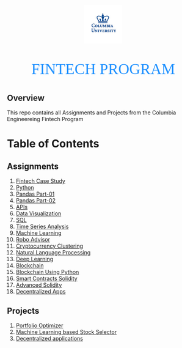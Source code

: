 <p align="center"><img width=20% src="images/columbia-university.gif"></p>

<p align="center" style="color:DodgerBlue; font-family:cambria; font-variant: normal; font-size:30pt">FINTECH PROGRAM
</p>

## **Overview**
This repo contains all Assignments and Projects from the Columbia Engineereing Fintech Program

# **Table of Contents**

## Assignments
1. [Fintech Case Study](https://github.com/manchester9/fintech/tree/master/01-fintech_case_study)
2. [Python](https://github.com/manchester9/fintech/tree/master/02-python) 
3. [Pandas Part-01](https://github.com/manchester9/fintech/tree/master/03-pandas_part_01)
4. [Pandas Part-02](https://github.com/manchester9/fintech/tree/master/03-pandas_part_01)
5. [APIs](https://github.com/manchester9/fintech/tree/master/05-apis)
6. [Data Visualization](https://github.com/manchester9/fintech/tree/master/06-data_visualization)
7. [SQL](https://github.com/manchester9/fintech/tree/master/07-sql)
8. [Time Series Analysis](https://github.com/manchester9/fintech/tree/master/08-time_series_analysis)
9. [Machine Learning](https://github.com/manchester9/fintech/tree/master/09-machine_learning) 
10. [Robo Advisor](https://github.com/manchester9/unit13-challenge/tree/master/RoboAdvisor)
11. [Cryptocurrency Clustering](https://github.com/manchester9/fintech/tree/master/11-cryptocurrency_clustering/Starter_Files) 
12. [Natural Language Processing](https://github.com/manchester9/fintech/tree/master/12-natural_language_processing)
13. [Deep Learning](https://github.com/manchester9/fintech/tree/master/13-deep_learning) 
14. [Blockchain](https://github.com/manchester9/fintech/tree/master/14-blockchain)
15. [Blockchain Using Python](https://github.com/manchester9/fintech/tree/master/15-blockchain_python)
16. [Smart Contracts Solidity](https://github.com/manchester9/fintech/tree/master/16-smart_contracts_solidity)
17. [Advanced Solidity](https://github.com/manchester9/fintech/tree/master/17-advanced_solidity)
18. [Decentralized Apps](https://github.com/manchester9/fintech/tree/master/18-decentralized_apps)

## Projects
1. [Portfolio Optimizer](https://github.com/manchester9/portfolio-optimization)
2. [Machine Learning based Stock Selector](https://github.com/jennifermulroy/Project2_MachineLearning)
3. [Decentralized applications](https://github.com/jenrionda/music-on-the-blockchain)